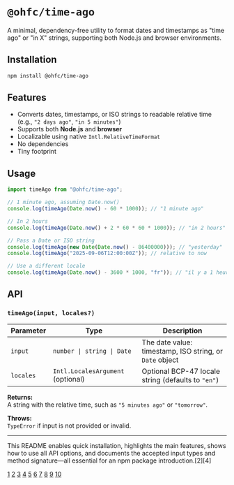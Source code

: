 # `@ohfc/time-ago`

A minimal, dependency-free utility to format dates and timestamps as "time ago" or "in X" strings, supporting both Node.js and browser environments.

## Installation

```bash
npm install @ohfc/time-ago
```

## Features

- Converts dates, timestamps, or ISO strings to readable relative time (e.g., `"2 days ago"`, `"in 5 minutes"`)
- Supports both **Node.js** and **browser**
- Localizable using native `Intl.RelativeTimeFormat`
- No dependencies
- Tiny footprint

## Usage

```ts
import timeAgo from "@ohfc/time-ago";

// 1 minute ago, assuming Date.now()
console.log(timeAgo(Date.now() - 60 * 1000)); // "1 minute ago"

// In 2 hours
console.log(timeAgo(Date.now() + 2 * 60 * 60 * 1000)); // "in 2 hours"

// Pass a Date or ISO string
console.log(timeAgo(new Date(Date.now() - 86400000))); // "yesterday"
console.log(timeAgo("2025-09-06T12:00:00Z")); // relative to now

// Use a different locale
console.log(timeAgo(Date.now() - 3600 * 1000, "fr")); // "il y a 1 heure"
```

## API

### `timeAgo(input, locales?)`

| Parameter | Type                              | Description                                             |
| --------- | --------------------------------- | ------------------------------------------------------- |
| `input`   | `number \| string \| Date`        | The date value: timestamp, ISO string, or `Date` object |
| `locales` | `Intl.LocalesArgument` (optional) | Optional BCP-47 locale string (defaults to `"en"`)      |

**Returns:**  
A string with the relative time, such as `"5 minutes ago"` or `"tomorrow"`.

**Throws:**  
`TypeError` if input is not provided or invalid.

---

This README enables quick installation, highlights the main features, shows how to use all API options, and documents the accepted input types and method signature—all essential for an npm package introduction.[2][4]

[1](https://spin.atomicobject.com/valuable-readme/)
[2](https://blog.bitsrc.io/writing-the-perfect-reademe-for-your-node-library-2d5f24dc1c06)
[3](https://github.com/othneildrew/Best-README-Template)
[4](https://docs.npmjs.com/about-package-readme-files/)
[5](https://www.makeareadme.com)
[6](https://stackoverflow.com/questions/28595114/how-do-i-manage-my-packages-readme-on-npmjs-com)
[7](https://snyk.io/blog/best-practices-create-modern-npm-package/)
[8](https://gist.github.com/andreasonny83/7670f4b39fe237d52636df3dec49cf3a)
[9](https://docs.npmjs.com/files/package.json/)
[10](https://www.totaltypescript.com/how-to-create-an-npm-package)

